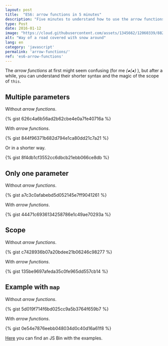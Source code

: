 ```yaml
---
layout: post
title:  "ES6: arrow functions in 5 minutes"
description: "Five minutes to understand how to use the arrow functions."
type: Post
date: 2016-01-12
image: "https://cloud.githubusercontent.com/assets/1345662/12060339/882c0d30-af54-11e5-9f10-79da8f4f1f50.jpg"
alt: "Way of a road covered with snow around"
lang: en
category: 'javascript'
permalink: 'arrow-functions/'
ref: 'es6-arrow-functions'
---
```


The *arrow functions* at first might seem confusing (for me *(◕(◕)* ), but after a while, you can understand their shorter syntax and the magic of the scope of `this`.

## Multiple parameters

Without *arrow functions*. 

{% gist 626c4a6b56ad2b62cbe4e0a7fe40716a %}

With *arrow functions*.

{% gist 844f96371b682d794e1ca80dd21c7a21 %}

Or in a shorter way.

{% gist 8f4db1cf3552cc6dbcb21ebb066ce8db %}

## Only one parameter

Without *arrow functions*.

{% gist a7c3c0afabebd5d052145e7ff9041261 %}

With *arrow functions*.

{% gist 44471c6936134258786e1c49ae70293a %}

## Scope

Without *arrow functions*.

{% gist c7428936b07a20bdee21b06246c98277 %}

With *arrow functions*.

{% gist 135be9697afeda35c0fe965dd557cb14 %}

## Example with `map`

Without *arrow functions*.

{% gist 5d019f714f6bd025cc9a5b3764f659b7 %}

With *arrow functions*.

{% gist 0e54e7876eebb048034d0c40d16a61f8 %}

[Here](http://jsbin.com/nogobe/edit?js,console) you can find an JS Bin with the examples.